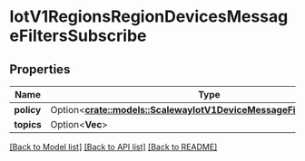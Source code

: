 # IotV1RegionsRegionDevicesMessageFiltersSubscribe

## Properties

Name | Type | Description | Notes
------------ | ------------- | ------------- | -------------
**policy** | Option<[**crate::models::ScalewayIotV1DeviceMessageFiltersRulePolicy**](scaleway.iot.v1.Device.MessageFilters.Rule.Policy.md)> |  | [optional]
**topics** | Option<**Vec<String>**> |  | [optional]

[[Back to Model list]](../README.md#documentation-for-models) [[Back to API list]](../README.md#documentation-for-api-endpoints) [[Back to README]](../README.md)


